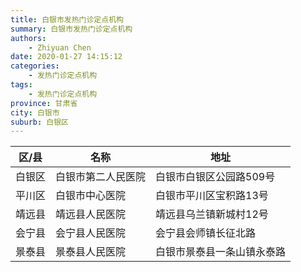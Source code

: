 ```yaml
---
title: 白银市发热门诊定点机构
summary: 白银市发热门诊定点机构
authors: 
    - Zhiyuan Chen
date: 2020-01-27 14:15:12
categories: 
    - 发热门诊定点机构
tags: 
    - 发热门诊定点机构
province: 甘肃省
city: 白银市
suburb: 白银区
---
```


|  区/县  |  名称  |  地址  |
|------|-------|------|
|  白银区  |  白银市第二人民医院  |  白银市白银区公园路509号  
|  平川区  |  白银市中心医院  |  白银市平川区宝积路13号  
|  靖远县  |  靖远县人民医院  |  靖远县乌兰镇新城村12号  
|  会宁县  |  会宁县人民医院  |  会宁县会师镇长征北路  
|  景泰县  |  景泰县人民医院  |  白银市景泰县一条山镇永泰路  

